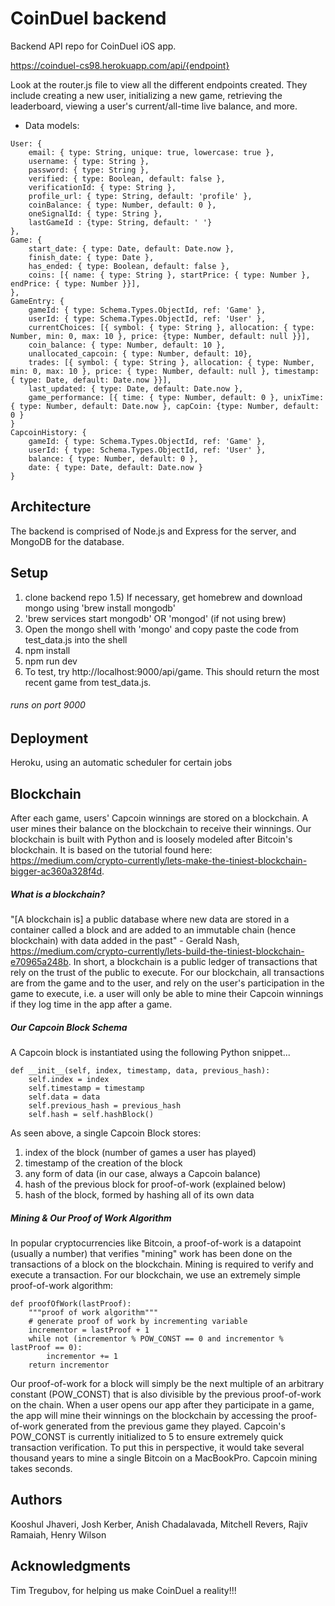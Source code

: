 # CoinDuel backend

Backend API repo for CoinDuel iOS app.

https://coinduel-cs98.herokuapp.com/api/{endpoint}

Look at the router.js file to view all the different endpoints created. They include creating a new user, initializing a new game, retrieving the leaderboard, viewing a user's current/all-time live balance, and more.

* Data models:

```
User: {
    email: { type: String, unique: true, lowercase: true },
    username: { type: String },
    password: { type: String },
    verified: { type: Boolean, default: false },
    verificationId: { type: String },
    profile_url: { type: String, default: 'profile' },
    coinBalance: { type: Number, default: 0 },
    oneSignalId: { type: String },
    lastGameId : {type: String, default: ' '}
},
Game: {
    start_date: { type: Date, default: Date.now },
    finish_date: { type: Date },
    has_ended: { type: Boolean, default: false },
    coins: [{ name: { type: String }, startPrice: { type: Number }, endPrice: { type: Number }}],
},
GameEntry: {
    gameId: { type: Schema.Types.ObjectId, ref: 'Game' },
    userId: { type: Schema.Types.ObjectId, ref: 'User' },
    currentChoices: [{ symbol: { type: String }, allocation: { type: Number, min: 0, max: 10 }, price: {type: Number, default: null }}],
    coin_balance: { type: Number, default: 10 },
    unallocated_capcoin: { type: Number, default: 10},
    trades: [{ symbol: { type: String }, allocation: { type: Number, min: 0, max: 10 }, price: { type: Number, default: null }, timestamp: { type: Date, default: Date.now }}],
    last_updated: { type: Date, default: Date.now },
    game_performance: [{ time: { type: Number, default: 0 }, unixTime: { type: Number, default: Date.now }, capCoin: {type: Number, default: 0 }
}
CapcoinHistory: {
    gameId: { type: Schema.Types.ObjectId, ref: 'Game' },
    userId: { type: Schema.Types.ObjectId, ref: 'User' },
    balance: { type: Number, default: 0 },
    date: { type: Date, default: Date.now }
}
```
## Architecture

The backend is comprised of Node.js and Express for the server, and MongoDB for the database.

## Setup

1) clone backend repo
1.5) If necessary, get homebrew and download mongo using 'brew install mongodb'
2) 'brew services start mongodb' OR 'mongod' (if not using brew)
3) Open the mongo shell with 'mongo' and copy paste the code from test_data.js into the shell
4) npm install
5) npm run dev
6) To test, try http://localhost:9000/api/game. This should return the most recent game from test_data.js.
###### runs on port 9000

## Deployment

Heroku, using an automatic scheduler for certain jobs

## Blockchain

After each game, users' Capcoin winnings are stored on a blockchain. A user mines their balance on the blockchain to receive their winnings. Our blockchain is built with Python and is loosely modeled after Bitcoin's blockchain. It is based on the tutorial found here: https://medium.com/crypto-currently/lets-make-the-tiniest-blockchain-bigger-ac360a328f4d.

##### What is a blockchain?

"[A blockchain is] a public database where new data are stored in a container called a block and are added to an immutable chain (hence blockchain) with data added in the past" - Gerald Nash, https://medium.com/crypto-currently/lets-build-the-tiniest-blockchain-e70965a248b.
In short, a blockchain is a public ledger of transactions that rely on the trust of the public to execute. For our blockchain, all transactions are from the game and to the user, and rely on the user's participation in the game to execute, i.e. a user will only be able to mine their Capcoin winnings if they log time in the app after a game.

##### Our Capcoin Block Schema
A Capcoin block is instantiated using the following Python snippet...
```
def __init__(self, index, timestamp, data, previous_hash):
    self.index = index
    self.timestamp = timestamp
    self.data = data
    self.previous_hash = previous_hash
    self.hash = self.hashBlock()
```
As seen above, a single Capcoin Block stores:
1. index of the block (number of games a user has played)
2. timestamp of the creation of the block
3. any form of data (in our case, always a Capcoin balance)
4. hash of the previous block for proof-of-work (explained below)
5. hash of the block, formed by hashing all of its own data

##### Mining & Our Proof of Work Algorithm
In popular cryptocurrencies like Bitcoin, a proof-of-work is a datapoint (usually a number) that verifies "mining" work has been done on the transactions of a block on the blockchain. Mining is required to verify and execute a transaction. For our blockchain, we use an extremely simple proof-of-work algorithm:
```
def proofOfWork(lastProof):
    """proof of work algorithm"""
    # generate proof of work by incrementing variable
    incrementor = lastProof + 1
    while not (incrementor % POW_CONST == 0 and incrementor % lastProof == 0):
        incrementor += 1
    return incrementor
```
Our proof-of-work for a block will simply be the next multiple of an arbitrary constant (POW_CONST) that is also divisible by the previous proof-of-work on the chain. When a user opens our app after they participate in a game, the app will mine their winnings on the blockchain by accessing the proof-of-work generated from the previous game they played. Capcoin's POW_CONST is currently initialized to 5 to ensure extremely quick transaction verification. To put this in perspective, it would take several thousand years to mine a single Bitcoin on a MacBookPro. Capcoin mining takes seconds.

## Authors

Kooshul Jhaveri, Josh Kerber, Anish Chadalavada, Mitchell Revers, Rajiv Ramaiah, Henry Wilson

## Acknowledgments

Tim Tregubov, for helping us make CoinDuel a reality!!!
